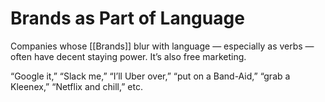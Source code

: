 # Brands as Part of Language
Companies whose [[Brands]] blur with language — especially as verbs — often have decent staying power. It’s also free marketing.

“Google it,” “Slack me,” “I’ll Uber over,” “put on a Band-Aid,” “grab a Kleenex,” “Netflix and chill,” etc.
